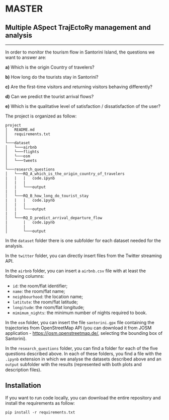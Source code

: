 # MASTER
## Multiple ASpect TrajEctoRy management and analysis

------------------------------------------------------
In order to monitor the tourism flow in Santorini Island, the questions we want to answer are:

**a)** Which is the origin Country of travelers? 

**b)** How long do the tourists stay in Santorini? 

**c)** Are the first-time visitors and returning visitors behaving differently?

**d)** Can we predict the tourist arrival flows? 

**e)** Which is the qualitative level of satisfaction / dissatisfaction of the user?

The project is organized as follow:

```
project
│   README.md
│   requirements.txt    
│
└───dataset
│   └───airbnb
│   └───flights
│   └───osm
│   └───tweets
│   
└───research_questions
│   └───RQ_A_which_is_the_origin_country_of_travelers
|   |   |   code.ipynb
│   |   |   
│   |   └───output
|   |
│   └───RQ_B_how_long_do_tourist_stay
|   |   |   code.ipynb
│   |   |   
│   |   └───output
|   |
│   └───RQ_D_predict_arrival_departure_flow
|       |   code.ipynb
│       |   
│       └───output

```

In the ```dataset``` folder there is one subfolder for each dataset needed for the analysis. 

In the ```twitter``` folder, you can directly insert files from the Twitter streaming API. 

In the ```airbnb``` folder, you can insert a ```airbnb.csv``` file with at least the following columns:
    
- ```id```: the room/flat identifier;
- ```name```: the room/flat name;
- ```neighbourhood```: the location name;
- ```latitute```: the room/flat latitude;
- ```longitude```: the room/flat longitude;
- ```mimimum_nights```: the minimum number of nights required to book.

In the ```osm``` folder, you can insert the file ```santorini.gpx``` file containing the trajectories from OpenStreetMap API (you can download it from JOSM application - https://josm.openstreetmap.de/, selecting the bounding box of Santorini).

In the ```research_questions``` folder, you can find a folder for each of the five questions described above. In each of these folders, you find a file with the ```.ipynb``` extension in which we analyse the datasets described above and an ```output``` subfolder with the results (represented with both plots and description files).

## Installation

If you want to run code locally, you can download the entire repository and install the requirements as follow:

    pip install -r requirements.txt
